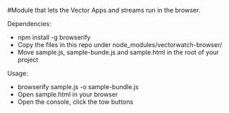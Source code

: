 #Module that lets the Vector Apps and streams run in the browser.

Dependencies:
* npm install -g browserify
* Copy the files in this repo under node_modules/vectorwatch-browser/
* Move sample.js, sample-bunde.js and sample.html in the root of your project

Usage:
* browserify sample.js -o sample-bundle.js
* Open sample.html in your browser
* Open the console, click the tow buttons

